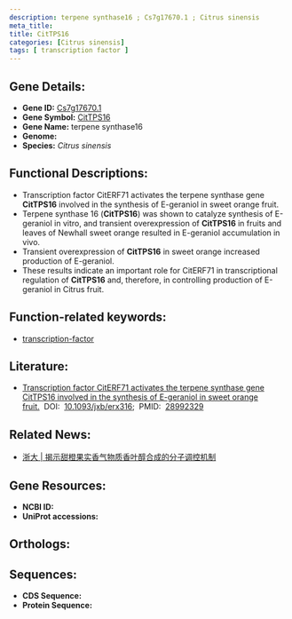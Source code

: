 ```yaml
---
description: terpene synthase16 ; Cs7g17670.1 ; Citrus sinensis
meta_title:
title: CitTPS16
categories: [Citrus sinensis]
tags: [ transcription factor ]
---
```


## Gene Details:
- **Gene ID:** [Cs7g17670.1]()
- **Gene Symbol:** <u>CitTPS16</u>
- **Gene Name:** terpene synthase16
- **Genome:** 
- **Species:** *Citrus sinensis*

## Functional Descriptions:
   - Transcription factor CitERF71 activates the terpene synthase gene **CitTPS16** involved in the synthesis of E-geraniol in sweet orange fruit.
   - Terpene synthase 16 (**CitTPS16**) was shown to catalyze synthesis of E-geraniol in vitro, and transient overexpression of **CitTPS16** in fruits and leaves of Newhall sweet orange resulted in E-geraniol accumulation in vivo.
   - Transient overexpression of **CitTPS16** in sweet orange increased production of E-geraniol.
   - These results indicate an important role for CitERF71 in transcriptional regulation of **CitTPS16** and, therefore, in controlling production of E-geraniol in Citrus fruit.

## Function-related keywords:
   - [transcription-factor](/tags/transcription-factor/)

## Literature:
   - [Transcription factor CitERF71 activates the terpene synthase gene CitTPS16 involved in the synthesis of E-geraniol in sweet orange fruit.](https://www.doi.org/10.1093/jxb/erx316)&nbsp;&nbsp;DOI:&nbsp;&nbsp;[10.1093/jxb/erx316](https://www.doi.org/10.1093/jxb/erx316);&nbsp;&nbsp;PMID:&nbsp;&nbsp;[28992329](https://pubmed.ncbi.nlm.nih.gov/28992329/)

## Related News:
   - [浙大 | 揭示甜橙果实香气物质香叶醇合成的分子调控机制](https://mp.weixin.qq.com/s?__biz=MzU3ODY3MDM0NA==&mid=2247488289&idx=1&sn=0c1824948a0cd43648546d249a79740d&chksm=fd708946ca070050140a5ff9cfea9cca768012dc784552b8d9cfa730aa2d2a0d4b49c581f87f&scene=27#wechat_redirect)

## Gene Resources:
- **NCBI ID:**  [](https://www.ncbi.nlm.nih.gov/search/all/?term=)
- **UniProt accessions:**  [](https://www.uniprot.org/uniprotkb//entry)

## Orthologs:

## Sequences:
- **CDS Sequence:**
- **Protein Sequence:**
